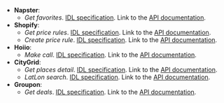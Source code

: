 - **Napster**:
  - _Get favorites_. [IDL specification](). Link to the [API documentation](https://developer.napster.com/api/v2.2#member-favorites).
- **Shopify**:
  - _Get price rules_. [IDL specification](). Link to the [API documentation](https://help.shopify.com/en/api/reference/discounts/pricerule#index-2020-01).
  - _Create price rule_. [IDL specification](). Link to the [API documentation](https://help.shopify.com/en/api/reference/discounts/pricerule#create-2020-01).
- **Hoiio**:
  - _Make call_. [IDL specification](). Link to the [API documentation](https://openapi.hoiio.com/voice-api/make-call/index.html).
- **CityGrid**:
  - _Get places detail_. [IDL specification](). Link to the [API documentation](https://citygridmedia.atlassian.net/wiki/spaces/citygridv2/pages/4980755/Places+API#PlacesAPI-PlacesDetail).
  - _LatLon search_. [IDL specification](). Link to the [API documentation](https://citygridmedia.atlassian.net/wiki/spaces/citygridv2/pages/4980755/Places+API#PlacesAPI-SearchUsingLatitudeandLongitude).
- **Groupon**:
  - _Get deals_. [IDL specification](). Link to the [API documentation](http://partner-api.groupon.com/help/deal-api).
